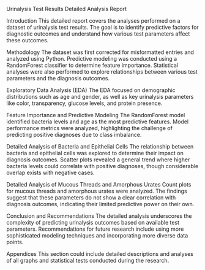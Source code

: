 Urinalysis Test Results Detailed Analysis Report

Introduction
This detailed report covers the analyses performed on a dataset of urinalysis test results. The goal is to identify predictive factors for diagnostic outcomes and understand how various test parameters affect these outcomes.

Methodology
The dataset was first corrected for misformatted entries and analyzed using Python. Predictive modeling was conducted using a RandomForest classifier to determine feature importance. Statistical analyses were also performed to explore relationships between various test parameters and the diagnosis outcomes.

Exploratory Data Analysis (EDA)
The EDA focused on demographic distributions such as age and gender, as well as key urinalysis parameters like color, transparency, glucose levels, and protein presence.

Feature Importance and Predictive Modeling
The RandomForest model identified bacteria levels and age as the most predictive features. Model performance metrics were analyzed, highlighting the challenge of predicting positive diagnoses due to class imbalance.

Detailed Analysis of Bacteria and Epithelial Cells
The relationship between bacteria and epithelial cells was explored to determine their impact on diagnosis outcomes. Scatter plots revealed a general trend where higher bacteria levels could correlate with positive diagnoses, though considerable overlap exists with negative cases.

Detailed Analysis of Mucous Threads and Amorphous Urates
Count plots for mucous threads and amorphous urates were analyzed. The findings suggest that these parameters do not show a clear correlation with diagnosis outcomes, indicating their limited predictive power on their own.

Conclusion and Recommendations
The detailed analysis underscores the complexity of predicting urinalysis outcomes based on available test parameters. Recommendations for future research include using more sophisticated modeling techniques and incorporating more diverse data points.

Appendices
This section could include detailed descriptions and analyses of all graphs and statistical tests conducted during the research.
